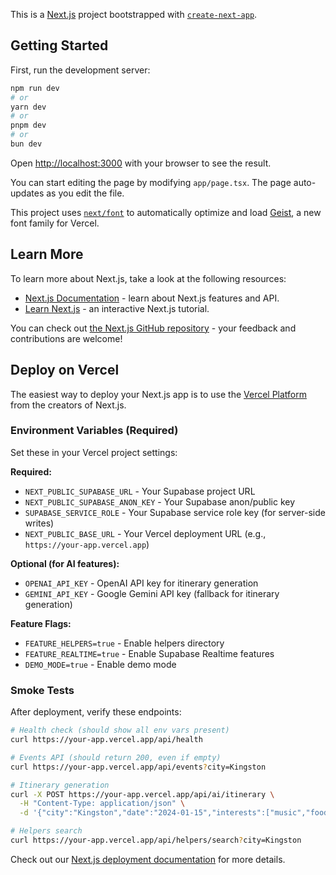 This is a [Next.js](https://nextjs.org) project bootstrapped with [`create-next-app`](https://nextjs.org/docs/app/api-reference/cli/create-next-app).

## Getting Started

First, run the development server:

```bash
npm run dev
# or
yarn dev
# or
pnpm dev
# or
bun dev
```

Open [http://localhost:3000](http://localhost:3000) with your browser to see the result.

You can start editing the page by modifying `app/page.tsx`. The page auto-updates as you edit the file.

This project uses [`next/font`](https://nextjs.org/docs/app/building-your-application/optimizing/fonts) to automatically optimize and load [Geist](https://vercel.com/font), a new font family for Vercel.

## Learn More

To learn more about Next.js, take a look at the following resources:

- [Next.js Documentation](https://nextjs.org/docs) - learn about Next.js features and API.
- [Learn Next.js](https://nextjs.org/learn) - an interactive Next.js tutorial.

You can check out [the Next.js GitHub repository](https://github.com/vercel/next.js) - your feedback and contributions are welcome!

## Deploy on Vercel

The easiest way to deploy your Next.js app is to use the [Vercel Platform](https://vercel.com/new?utm_medium=default-template&filter=next.js&utm_source=create-next-app&utm_campaign=create-next-app-readme) from the creators of Next.js.

### Environment Variables (Required)

Set these in your Vercel project settings:

**Required:**
- `NEXT_PUBLIC_SUPABASE_URL` - Your Supabase project URL
- `NEXT_PUBLIC_SUPABASE_ANON_KEY` - Your Supabase anon/public key
- `SUPABASE_SERVICE_ROLE` - Your Supabase service role key (for server-side writes)
- `NEXT_PUBLIC_BASE_URL` - Your Vercel deployment URL (e.g., `https://your-app.vercel.app`)

**Optional (for AI features):**
- `OPENAI_API_KEY` - OpenAI API key for itinerary generation
- `GEMINI_API_KEY` - Google Gemini API key (fallback for itinerary generation)

**Feature Flags:**
- `FEATURE_HELPERS=true` - Enable helpers directory
- `FEATURE_REALTIME=true` - Enable Supabase Realtime features
- `DEMO_MODE=true` - Enable demo mode

### Smoke Tests

After deployment, verify these endpoints:

```bash
# Health check (should show all env vars present)
curl https://your-app.vercel.app/api/health

# Events API (should return 200, even if empty)
curl https://your-app.vercel.app/api/events?city=Kingston

# Itinerary generation
curl -X POST https://your-app.vercel.app/api/ai/itinerary \
  -H "Content-Type: application/json" \
  -d '{"city":"Kingston","date":"2024-01-15","interests":["music","food"]}'

# Helpers search
curl https://your-app.vercel.app/api/helpers/search?city=Kingston
```

Check out our [Next.js deployment documentation](https://nextjs.org/docs/app/building-your-application/deploying) for more details.
